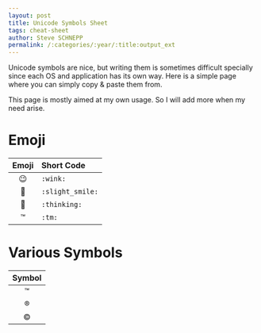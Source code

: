 ```yaml
---
layout: post
title: Unicode Symbols Sheet
tags: cheat-sheet
author: Steve SCHNEPP
permalink: /:categories/:year/:title:output_ext
---
```


Unicode symbols are nice, but writing them is sometimes difficult specially since each OS and application has its own way.
Here is a simple page where you can simply copy & paste them from.

This page is mostly aimed at my own usage. So I will add more when my need arise.

# Emoji

| Emoji |  Short Code |
|:-----:|:--------|
| 😉    |  `:wink:` |
| 🙂    |  `:slight_smile:` |
| 🤔    |  `:thinking:` |
| ™️    |  `:tm:` |

# Various Symbols

| Symbol |
|:-----:|
| ™ |
| ®    |
| ©    |

